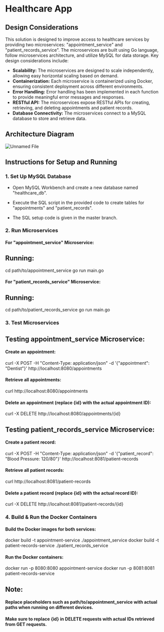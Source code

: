 # Healthcare App

## Design Considerations

This solution is designed to improve access to healthcare services by providing two microservices: "appointment_service" and "patient_records_service". The microservices are built using Go language, follow microservices architecture, and utilize MySQL for data storage. Key design considerations include:

- **Scalability:** The microservices are designed to scale independently, allowing easy horizontal scaling based on demand.
- **Containerization:** Each microservice is containerized using Docker, ensuring consistent deployment across different environments.
- **Error Handling:** Error handling has been implemented in each function to provide meaningful error messages and responses.
- **RESTful API:** The microservices expose RESTful APIs for creating, retrieving, and deleting appointments and patient records.
- **Database Connectivity:** The microservices connect to a MySQL database to store and retrieve data.

## Architecture Diagram

![Unnamed File](https://github.com/nidhoggmega/Health-App/assets/92702429/ccd189a0-cd93-4dc8-9d81-20f39437b345)



## Instructions for Setup and Running

### 1. Set Up MySQL Database

- Open MySQL Workbench and create a new database named "healthcare_db".
- Execute the SQL script in the provided code to create tables for "appointments" and "patient_records".

- The SQL setup code is given in the master branch.

### 2. Run Microservices

#### For "appointment_service" Microservice:

## Running:
cd path/to/appointment_service
go run main.go

#### For "patient_records_service" Microservice:

## Running:
cd path/to/patient_records_service
go run main.go

### 3. Test Microservices

## Testing appointment_service Microservice:

#### Create an appointment:

curl -X POST -H "Content-Type: application/json" -d '{"appointment": "Dentist"}' http://localhost:8080/appointments

#### Retrieve all appointments:

curl http://localhost:8080/appointments

#### Delete an appointment (replace {id} with the actual appointment ID):


curl -X DELETE http://localhost:8080/appointments/{id}

## Testing patient_records_service Microservice:

#### Create a patient record:

curl -X POST -H "Content-Type: application/json" -d '{"patient_record": "Blood Pressure: 120/80"}' http://localhost:8081/patient-records

#### Retrieve all patient records:


curl http://localhost:8081/patient-records

#### Delete a patient record (replace {id} with the actual record ID):

curl -X DELETE http://localhost:8081/patient-records/{id}

### 4. Build & Run the Docker Containers

#### Build the Docker images for both services:

docker build -t appointment-service ./appointment_service
docker build -t patient-records-service ./patient_records_service

#### Run the Docker containers:

docker run -p 8080:8080 appointment-service
docker run -p 8081:8081 patient-records-service

## Note:

#### Replace placeholders such as path/to/appointment_service with actual paths when running on different devices.
#### Make sure to replace {id} in DELETE requests with actual IDs retrieved from GET requests.
